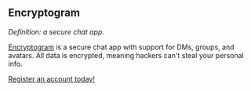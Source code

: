 ## Encryptogram
*Definition: a secure chat app.*

[Encryptogram](https://encryptogram.co.uk) is a secure chat app with support for DMs, groups, and avatars.
All data is encrypted, meaning hackers can't steal your personal info.

[Register an account today!](https://encryptogram.co.uk/register)
